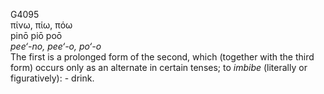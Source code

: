 G4095  
πίνω, πίω, πόω  
pinō piō poō  
*pee‘-no,* *pee‘-o,* *po‘-o*  
The first is a prolonged form of the second, which (together with the
third form) occurs only as an alternate in certain tenses; to *imbibe*
(literally or figuratively): - drink.  
